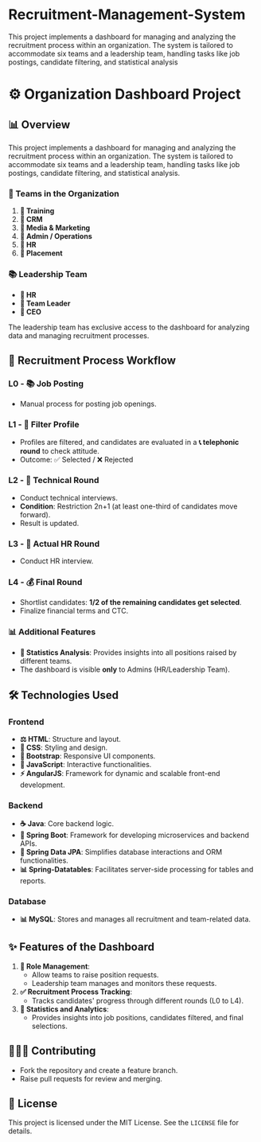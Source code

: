 # Recruitment-Management-System
This project implements a dashboard for managing and analyzing the recruitment process within an organization. The system is tailored to accommodate six teams and a leadership team, handling tasks like job postings, candidate filtering, and statistical analysis


# ⚙️ Organization Dashboard Project

## 📊 Overview
This project implements a dashboard for managing and analyzing the recruitment process within an organization. The system is tailored to accommodate six teams and a leadership team, handling tasks like job postings, candidate filtering, and statistical analysis.

### 👥 Teams in the Organization
1. **🔢 Training**
2. **📝 CRM**
3. **🎥 Media & Marketing**
4. **💼 Admin / Operations**
5. **💪 HR**
6. **🚀 Placement**

### 📚 Leadership Team
- **💪 HR**
- **🔮 Team Leader**
- **👑 CEO**

The leadership team has exclusive access to the dashboard for analyzing data and managing recruitment processes.

## 🚀 Recruitment Process Workflow

### **L0 - 📚 Job Posting**
- Manual process for posting job openings.

### **L1 - 🔎 Filter Profile**
- Profiles are filtered, and candidates are evaluated in a **📞 telephonic round** to check attitude.
- Outcome: ✅ Selected / ❌ Rejected

### **L2 - 🔧 Technical Round**
- Conduct technical interviews.
- **Condition**: Restriction 2n+1 (at least one-third of candidates move forward).
- Result is updated.

### **L3 - 💪 Actual HR Round**
- Conduct HR interview.

### **L4 - 💰 Final Round**
- Shortlist candidates: **1/2 of the remaining candidates get selected**.
- Finalize financial terms and CTC.

### 📊 Additional Features
- **🔄 Statistics Analysis**: Provides insights into all positions raised by different teams.
- The dashboard is visible **only** to Admins (HR/Leadership Team).

## 🛠️ Technologies Used

### Frontend
- **⚖️ HTML**: Structure and layout.
- **💄 CSS**: Styling and design.
- **🔹 Bootstrap**: Responsive UI components.
- **🔧 JavaScript**: Interactive functionalities.
- **⚡ AngularJS**: Framework for dynamic and scalable front-end development.

### Backend
- **☕ Java**: Core backend logic.
- **🌱 Spring Boot**: Framework for developing microservices and backend APIs.
- **🔧 Spring Data JPA**: Simplifies database interactions and ORM functionalities.
- **📊 Spring-Datatables**: Facilitates server-side processing for tables and reports.

### Database
- **📊 MySQL**: Stores and manages all recruitment and team-related data.

## ✨ Features of the Dashboard
1. **🔧 Role Management**:
   - Allow teams to raise position requests.
   - Leadership team manages and monitors these requests.
2. **✅ Recruitment Process Tracking**:
   - Tracks candidates' progress through different rounds (L0 to L4).
3. **🔄 Statistics and Analytics**:
   - Provides insights into job positions, candidates filtered, and final selections.

## 👨‍👩‍👦 Contributing
- Fork the repository and create a feature branch.
- Raise pull requests for review and merging.

## 📄 License
This project is licensed under the MIT License. See the `LICENSE` file for details.

